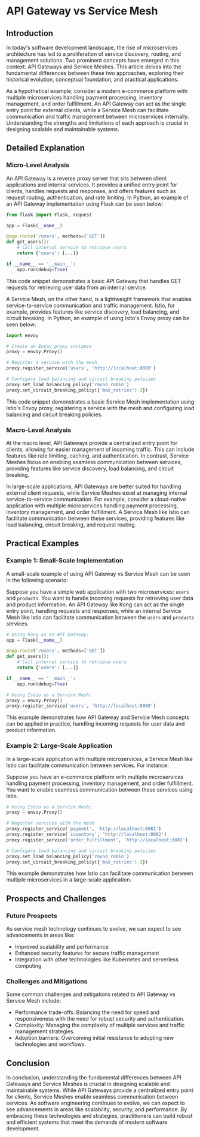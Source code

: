 # API Gateway vs Service Mesh
## Introduction
In today's software development landscape, the rise of microservices architecture has led to a proliferation of service discovery, routing, and management solutions. Two prominent concepts have emerged in this context: API Gateways and Service Meshes. This article delves into the fundamental differences between these two approaches, exploring their historical evolution, conceptual foundation, and practical applications.

As a hypothetical example, consider a modern e-commerce platform with multiple microservices handling payment processing, inventory management, and order fulfillment. An API Gateway can act as the single entry point for external clients, while a Service Mesh can facilitate communication and traffic management between microservices internally. Understanding the strengths and limitations of each approach is crucial in designing scalable and maintainable systems.

## Detailed Explanation
### Micro-Level Analysis

An API Gateway is a reverse proxy server that sits between client applications and internal services. It provides a unified entry point for clients, handles requests and responses, and offers features such as request routing, authentication, and rate limiting. In Python, an example of an API Gateway implementation using Flask can be seen below:
```python
from flask import Flask, request

app = Flask(__name__)

@app.route('/users', methods=['GET'])
def get_users():
    # Call internal service to retrieve users
    return {'users': [...]}

if __name__ == '__main__':
    app.run(debug=True)
```
This code snippet demonstrates a basic API Gateway that handles GET requests for retrieving user data from an internal service.

A Service Mesh, on the other hand, is a lightweight framework that enables service-to-service communication and traffic management. Istio, for example, provides features like service discovery, load balancing, and circuit breaking. In Python, an example of using Istio's Envoy proxy can be seen below:
```python
import envoy

# Create an Envoy proxy instance
proxy = envoy.Proxy()

# Register a service with the mesh
proxy.register_service('users', 'http://localhost:8080')

# Configure load balancing and circuit breaking policies
proxy.set_load_balancing_policy('round_robin')
proxy.set_circuit_breaking_policy({'max_retries': 3})
```
This code snippet demonstrates a basic Service Mesh implementation using Istio's Envoy proxy, registering a service with the mesh and configuring load balancing and circuit breaking policies.

### Macro-Level Analysis

At the macro level, API Gateways provide a centralized entry point for clients, allowing for easier management of incoming traffic. This can include features like rate limiting, caching, and authentication. In contrast, Service Meshes focus on enabling seamless communication between services, providing features like service discovery, load balancing, and circuit breaking.

In large-scale applications, API Gateways are better suited for handling external client requests, while Service Meshes excel at managing internal service-to-service communication. For example, consider a cloud-native application with multiple microservices handling payment processing, inventory management, and order fulfillment. A Service Mesh like Istio can facilitate communication between these services, providing features like load balancing, circuit breaking, and request routing.

## Practical Examples
### Example 1: Small-Scale Implementation

A small-scale example of using API Gateway vs Service Mesh can be seen in the following scenario:

Suppose you have a simple web application with two microservices: `users` and `products`. You want to handle incoming requests for retrieving user data and product information. An API Gateway like Kong can act as the single entry point, handling requests and responses, while an internal Service Mesh like Istio can facilitate communication between the `users` and `products` services.

```python
# Using Kong as an API Gateway:
app = Flask(__name__)

@app.route('/users', methods=['GET'])
def get_users():
    # Call internal service to retrieve users
    return {'users': [...]}

if __name__ == '__main__':
    app.run(debug=True)

# Using Istio as a Service Mesh:
proxy = envoy.Proxy()
proxy.register_service('users', 'http://localhost:8080')
```
This example demonstrates how API Gateway and Service Mesh concepts can be applied in practice, handling incoming requests for user data and product information.

### Example 2: Large-Scale Application

In a large-scale application with multiple microservices, a Service Mesh like Istio can facilitate communication between services. For instance:

Suppose you have an e-commerce platform with multiple microservices handling payment processing, inventory management, and order fulfillment. You want to enable seamless communication between these services using Istio.

```python
# Using Istio as a Service Mesh:
proxy = envoy.Proxy()

# Register services with the mesh
proxy.register_service('payment', 'http://localhost:8081')
proxy.register_service('inventory', 'http://localhost:8082')
proxy.register_service('order_fulfillment', 'http://localhost:8083')

# Configure load balancing and circuit breaking policies
proxy.set_load_balancing_policy('round_robin')
proxy.set_circuit_breaking_policy({'max_retries': 3})
```
This example demonstrates how Istio can facilitate communication between multiple microservices in a large-scale application.

## Prospects and Challenges
### Future Prospects

As service mesh technology continues to evolve, we can expect to see advancements in areas like:

* Improved scalability and performance
* Enhanced security features for secure traffic management
* Integration with other technologies like Kubernetes and serverless computing

### Challenges and Mitigations

Some common challenges and mitigations related to API Gateway vs Service Mesh include:

* Performance trade-offs: Balancing the need for speed and responsiveness with the need for robust security and authentication.
* Complexity: Managing the complexity of multiple services and traffic management strategies.
* Adoption barriers: Overcoming initial resistance to adopting new technologies and workflows.

## Conclusion
In conclusion, understanding the fundamental differences between API Gateways and Service Meshes is crucial in designing scalable and maintainable systems. While API Gateways provide a centralized entry point for clients, Service Meshes enable seamless communication between services. As software engineering continues to evolve, we can expect to see advancements in areas like scalability, security, and performance. By embracing these technologies and strategies, practitioners can build robust and efficient systems that meet the demands of modern software development.